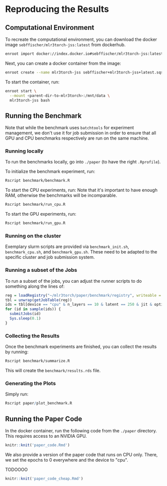 # Reproducing the Results

## Computational Environment

To recreate the computational environment, you can download the docker image
`sebffischer/mlr3torch-jss:latest` from dockerhub.

```bash
enroot import docker://index.docker.io#sebffischer/mlr3torch-jss:latest
```

Next, you can create a docker container from the image:

```bash
enroot create --name mlr3torch-jss sebffischer+mlr3torch-jss+latest.sqsh
```

To start the container, run:

```bash
enroot start \
  --mount <parent-dir-to-mlr3torch>:/mnt/data \
  mlr3torch-jss bash
```

## Running the Benchmark

Note that while the benchmark uses `batchtools` for experiment management, we don't use it for job submission in order to ensure that all GPU and CPU benchmarks respectively are run on the same machine.

### Running locally

To run the benchmarks locally, go into `./paper` (to have the right `.Rprofile`).

To initialize the benchmark experiment, run:

```bash
Rscript benchmark/benchmark.R
```

To start the CPU experiments, run:
Note that it's important to have enough RAM, otherwise the benchmarks will be incomparable.

```bash
Rscript benchmark/run_cpu.R
```

To start the GPU experiments, run:

```bash
Rscript benchmark/run_gpu.R
```


### Running on the cluster

Exemplary slurm scripts are provided via `benchmark_init.sh`, `benchmark_cpu.sh`, and `benchmark_gpu.sh`.
These need to be adapted to the specific cluster and job submission system.

### Running a subset of the Jobs

To run a subset of the jobs, you can adjust the runner scripts to do something along the lines of:

```r
reg = loadRegistry("~/mlr3torch/paper/benchmark/registry", writeable = TRUE)
tbl = unwrap(getJobTable(reg))
ids = tbl[device == "cpu" & n_layers == 10 & latent == 250 & jit & optimizer == "adamw" & repl == 1, ]$job.id
for (id in sample(ids)) {
  submitJobs(id)
  Sys.sleep(0.1)
}
```

### Collecting the Results

Once the benchmark experiments are finished, you can collect the results by running:

```bash
Rscript benchmark/summarize.R
```

This will create the `benchmark/results.rds` file.


### Generating the Plots

Simply run:

```r
Rscript paper/plot_benchmark.R
```


## Running the Paper Code

In the docker container, run the following code from the `./paper` directory.
This requires access to an NVIDIA GPU.

```r
knitr::knit('paper_code.Rmd')
```

We also provide a version of the paper code that runs on CPU only.
There, we set the epochs to 0 everywhere and the device to "cpu".

TODOOOO

```r
knitr::knit('paper_code_cheap.Rmd')
```
